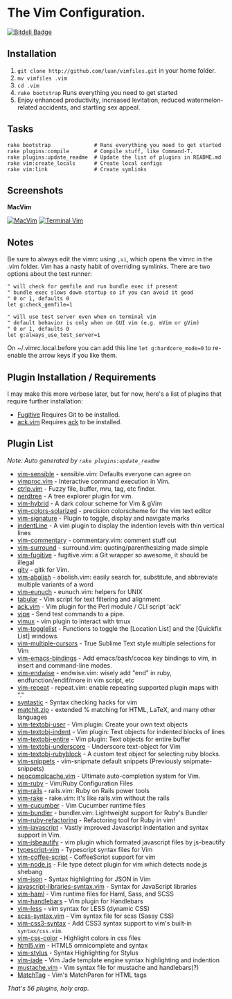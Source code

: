 # The Vim Configuration.

[![Bitdeli Badge](https://d2weczhvl823v0.cloudfront.net/luan/vimfiles/trend.png)](https://bitdeli.com/free "Bitdeli Badge")

## Installation

1. `git clone http://github.com/luan/vimfiles.git` in your home folder.
2. `mv vimfiles .vim`
3. `cd .vim`
4. `rake bootstrap` Runs everything you need to get started
5. Enjoy enhanced productivity, increased levitation, reduced watermelon-related accidents, and startling sex appeal.

## Tasks

```
rake bootstrap              # Runs everything you need to get started
rake plugins:compile        # Compile stuff, like Command-T.
rake plugins:update_readme  # Update the list of plugins in README.md
rake vim:create_locals      # Create local configs
rake vim:link               # Create symlinks
```

## Screenshots

**MacVim**

[![MacVim](https://github.com/luan/vimfiles/raw/master/screenshots/mvim_small.png)](https://github.com/luan/vimfiles/raw/master/screenshots/mvim.png)
[![Terminal Vim](https://github.com/luan/vimfiles/raw/master/screenshots/vim_small.png)](https://github.com/luan/vimfiles/raw/master/screenshots/vim.png)

## Notes

Be sure to always edit the vimrc using `,vi`, which opens the vimrc in the .vim folder. Vim has a nasty habit of overriding symlinks.
There are two options about the test runner:

```
" will check for gemfile and run bundle exec if present
" bundle exec slows down startup so if you can avoid it good
" 0 or 1, defaults 0
let g:check_gemfile=1

" will use test server even when on terminal vim
" default behavior is only when on GUI vim (e.g. mVim or gVim)
" 0 or 1, defaults 0
let g:always_use_test_server=1
```

On ~/.vimrc.local.before you can add this line `let g:hardcore_mode=0` to re-enable the arrow keys if you like them.

## Plugin Installation / Requirements

I may make this more verbose later, but for now, here's a list of plugins that require further installation:

 * [Fugitive](https://github.com/tpope/vim-fugitive) Requires Git to be installed.
 * [ack.vim](https://github.com/mileszs/ack.vim) Requires [ack](http://betterthangrep.com/) to be installed.

## Plugin List

_Note: Auto generated by `rake plugins:update_readme`_


 * [vim-sensible](https://github.com/tpope/vim-sensible) - sensible.vim: Defaults everyone can agree on
 * [vimproc.vim](https://github.com/Shougo/vimproc.vim) - Interactive command execution in Vim.
 * [ctrlp.vim](https://github.com/kien/ctrlp.vim) - Fuzzy file, buffer, mru, tag, etc finder.
 * [nerdtree](https://github.com/scrooloose/nerdtree) - A tree explorer plugin for vim.
 * [vim-hybrid](https://github.com/w0ng/vim-hybrid) - A dark colour scheme for Vim & gVim
 * [vim-colors-solarized](https://github.com/altercation/vim-colors-solarized) - precision colorscheme for the vim text editor
 * [vim-signature](https://github.com/kshenoy/vim-signature) - Plugin to toggle, display and navigate marks
 * [indentLine](https://github.com/Yggdroot/indentLine) - A vim plugin to display the indention levels with thin vertical lines
 * [vim-commentary](https://github.com/tpope/vim-commentary) - commentary.vim: comment stuff out
 * [vim-surround](https://github.com/tpope/vim-surround) - surround.vim: quoting/parenthesizing made simple
 * [vim-fugitive](https://github.com/tpope/vim-fugitive) - fugitive.vim: a Git wrapper so awesome, it should be illegal
 * [gitv](https://github.com/gregsexton/gitv) - gitk for Vim.
 * [vim-abolish](https://github.com/tpope/vim-abolish) - abolish.vim: easily search for, substitute, and abbreviate multiple variants of a word
 * [vim-eunuch](https://github.com/tpope/vim-eunuch) - eunuch.vim: helpers for UNIX
 * [tabular](https://github.com/godlygeek/tabular) - Vim script for text filtering and alignment
 * [ack.vim](https://github.com/mileszs/ack.vim) - Vim plugin for the Perl module / CLI script 'ack'
 * [vipe](https://github.com/luan/vipe) - Send test commands to a pipe.
 * [vimux](https://github.com/benmills/vimux) - vim plugin to interact with tmux
 * [vim-togglelist](https://github.com/milkypostman/vim-togglelist) - Functions to toggle the [Location List] and the [Quickfix List] windows.
 * [vim-multiple-cursors](https://github.com/terryma/vim-multiple-cursors) - True Sublime Text style multiple selections for Vim
 * [vim-emacs-bindings](https://github.com/maxbrunsfeld/vim-emacs-bindings) - Add emacs/bash/cocoa key bindings to vim, in insert and command-line modes.
 * [vim-endwise](https://github.com/tpope/vim-endwise) - endwise.vim: wisely add "end" in ruby, endfunction/endif/more in vim script, etc
 * [vim-repeat](https://github.com/tpope/vim-repeat) - repeat.vim: enable repeating supported plugin maps with "."
 * [syntastic](https://github.com/scrooloose/syntastic) - Syntax checking hacks for vim
 * [matchit.zip](https://github.com/vim-scripts/matchit.zip) - extended % matching for HTML, LaTeX, and many other languages
 * [vim-textobj-user](https://github.com/kana/vim-textobj-user) - Vim plugin: Create your own text objects
 * [vim-textobj-indent](https://github.com/kana/vim-textobj-indent) - Vim plugin: Text objects for indented blocks of lines
 * [vim-textobj-entire](https://github.com/kana/vim-textobj-entire) - Vim plugin: Text objects for entire buffer
 * [vim-textobj-underscore](https://github.com/lucapette/vim-textobj-underscore) - Underscore text-object for Vim
 * [vim-textobj-rubyblock](https://github.com/nelstrom/vim-textobj-rubyblock) - A custom text object for selecting ruby blocks.
 * [vim-snippets](https://github.com/honza/vim-snippets) - vim-snipmate default snippets (Previously snipmate-snippets)
 * [neocomplcache.vim](https://github.com/Shougo/neocomplcache.vim) - Ultimate auto-completion system for Vim.
 * [vim-ruby](https://github.com/vim-ruby/vim-ruby) - Vim/Ruby Configuration Files
 * [vim-rails](https://github.com/tpope/vim-rails) - rails.vim: Ruby on Rails power tools
 * [vim-rake](https://github.com/tpope/vim-rake) - rake.vim: it's like rails.vim without the rails
 * [vim-cucumber](https://github.com/tpope/vim-cucumber) - Vim Cucumber runtime files
 * [vim-bundler](https://github.com/tpope/vim-bundler) - bundler.vim: Lightweight support for Ruby's Bundler
 * [vim-ruby-refactoring](https://github.com/ecomba/vim-ruby-refactoring) - Refactoring tool for Ruby in vim!
 * [vim-javascript](https://github.com/pangloss/vim-javascript) - Vastly improved Javascript indentation and syntax support in Vim.
 * [vim-jsbeautify](https://github.com/maksimr/vim-jsbeautify) - vim plugin which formated javascript files by js-beautify
 * [typescript-vim](https://github.com/leafgarland/typescript-vim) - Typescript syntax files for Vim
 * [vim-coffee-script](https://github.com/kchmck/vim-coffee-script) - CoffeeScript support for vim
 * [vim-node.js](https://github.com/mmalecki/vim-node.js) - File type detect plugin for vim which detects node.js shebang
 * [vim-json](https://github.com/leshill/vim-json) - Syntax highlighting for JSON in Vim
 * [javascript-libraries-syntax.vim](https://github.com/othree/javascript-libraries-syntax.vim) - Syntax for JavaScript libraries
 * [vim-haml](https://github.com/tpope/vim-haml) - Vim runtime files for Haml, Sass, and SCSS
 * [vim-handlebars](https://github.com/nono/vim-handlebars) - Vim plugin for Handlebars
 * [vim-less](https://github.com/groenewege/vim-less) - vim syntax for LESS (dynamic CSS)
 * [scss-syntax.vim](https://github.com/cakebaker/scss-syntax.vim) - Vim syntax file for scss (Sassy CSS)
 * [vim-css3-syntax](https://github.com/hail2u/vim-css3-syntax) - Add CSS3 syntax support to vim's built-in `syntax/css.vim`.
 * [vim-css-color](https://github.com/ap/vim-css-color) - Highlight colors in css files
 * [html5.vim](https://github.com/othree/html5.vim) - HTML5 omnicomplete and syntax
 * [vim-stylus](https://github.com/wavded/vim-stylus) - Syntax Highlighting for Stylus
 * [vim-jade](https://github.com/digitaltoad/vim-jade) - Vim Jade template engine syntax highlighting and indention
 * [mustache.vim](https://github.com/juvenn/mustache.vim) - Vim syntax file for mustache and handlebars(?)
 * [MatchTag](https://github.com/gregsexton/MatchTag) - Vim's MatchParen for HTML tags

_That's 56 plugins, holy crap._
